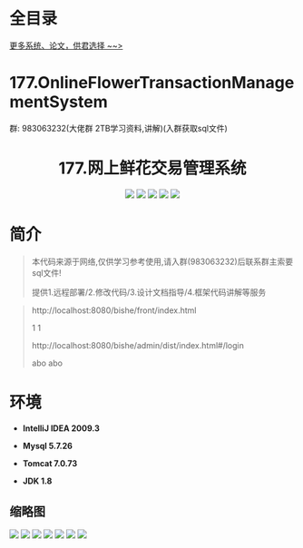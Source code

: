 # 全目录

[更多系统、论文，供君选择 ~~>](https://www.bitwise.net.cn)
# 177.OnlineFlowerTransactionManagementSystem

<p>群: 983063232(大佬群 2TB学习资料,讲解)(入群获取sql文件)</p>

<p><h1 align="center">177.网上鲜花交易管理系统</h1></p>


<p align="center">
	<img src="https://img.shields.io/badge/jdk-1.8-orange.svg"/>
    <img src="https://img.shields.io/badge/spring-5.x-lightgrey.svg"/>
    <img src="https://img.shields.io/badge/springmvc-3.x-blue.svg"/>
    <img src="https://img.shields.io/badge/mybatis-5.x-yellow.svg"/>
    <img src="https://img.shields.io/badge/vue-3.x-yellow.svg"/>
</p>

# 简介


> 本代码来源于网络,仅供学习参考使用,请入群(983063232)后联系群主索要sql文件!
>
> 提供1.远程部署/2.修改代码/3.设计文档指导/4.框架代码讲解等服务

> http://localhost:8080/bishe/front/index.html
> 
> 1 1
> 
> http://localhost:8080/bishe/admin/dist/index.html#/login
> 
> abo abo


# 环境

- <b>IntelliJ IDEA 2009.3</b>

- <b>Mysql 5.7.26</b>

- <b>Tomcat 7.0.73</b>

- <b>JDK 1.8</b>




## 缩略图

![](https://bitwise.oss-cn-heyuan.aliyuncs.com/2024/9/10/756c9278-acc7-46af-9da0-cf6f94be77a3.png)
![](https://bitwise.oss-cn-heyuan.aliyuncs.com/2024/9/10/f7b3cc6e-1cf0-4650-89c2-887a186b2b7a.png)
![](https://bitwise.oss-cn-heyuan.aliyuncs.com/2024/9/10/7efec38e-77ab-404b-8e39-19110e1f95e1.png)
![](https://bitwise.oss-cn-heyuan.aliyuncs.com/2024/9/10/d808b913-980e-4ce8-9479-b91fa5856c99.png)
![](https://bitwise.oss-cn-heyuan.aliyuncs.com/2024/9/10/907870a3-5fa0-41f5-9ab3-1eae1264de86.png)
![](https://bitwise.oss-cn-heyuan.aliyuncs.com/2024/9/10/196f9da1-9c35-4102-8d23-1a6b622eade8.png)
![](https://bitwise.oss-cn-heyuan.aliyuncs.com/2024/9/10/def95db2-253c-4e5e-b59a-8c245746e90f.png)



